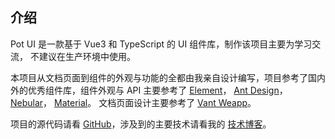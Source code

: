 ## 介绍

Pot UI 是一款基于 Vue3 和 TypeScript 的 UI 组件库，制作该项目主要为学习交流，
不建议在生产环境中使用。  

本项目从文档页面到组件的外观与功能的全都由我亲自设计编写，项目参考了国内外的优秀组件库，组件外观与 API 主要参考了
[Element](https://element.eleme.cn/#/zh-CN)，
[Ant Design](https://ant-design.gitee.io/index-cn)，
[Nebular](https://akveo.github.io/nebular/docs/components/components-overview)，
[Material](https://material.angular.io/components/categorie)。
文档页面设计主要参考了 [Vant Weapp](https://youzan.github.io/vant-weapp/#/intro)。


项目的源代码请看 [GitHub](https://github.com/ml1234256/pot-ui)，涉及到的主要技术请看我的 [技术博客](https://www.yuque.com/yikezaozi/vwbl0d/moa7ui)。